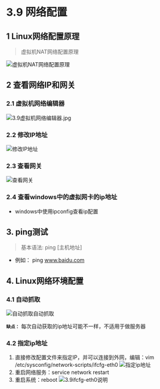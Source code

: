 # 3.9 网络配置

## 1 Linux网络配置原理

> 虚拟机NAT网络配置原理

![虚拟机NAT网络配置原理](/linux/3/3.9虚拟机NAT网络配置原理.jpg)

## 2 查看网络IP和网关

### 2.1 虚拟机网络编辑器

![3.9虚拟机网络编辑器.jpg](/linux/3/3.9虚拟机网络编辑器.jpg)

### 2.2 修改IP地址

![修改IP地址](/linux/3/3.9修改IP地址.jpg)

### 2.3 查看网关

![查看网关](/linux/3/3.9查看网关.jpg)

### 2.4 查看windows中的虚拟网卡的ip地址

* windows中使用ipconfig查看ip配置

## 3. ping测试

> 基本语法: ping [主机地址]

* 例如： ping www.baidu.com

## 4. Linux网络环境配置

### 4.1 自动抓取

![自动抓取自动抓取](/linux/3/3.9自动抓取.jpg)

**`缺点：`** 每次自动获取的ip地址可能不一样，不适用于做服务器

### 4.2 指定ip地址

1. 直接修改配置文件来指定IP，并可以连接到外网，编辑：vim /etc/sysconfig/network-scripts/ifcfg-eth0
  ![指定ip地址](/linux/3/3.9指定ip地址.jpg)
2. 重启网络服务：service network restart
3. 重启系统：reboot
![3.9ifcfg-eth0说明](/linux/3/3.9ifcfg-eth0说明.jpg)


